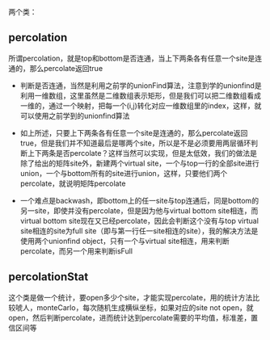 两个类：

## percolation

所谓percolation，就是top和bottom是否连通，当上下两条各有任意一个site是连通的，那么percolate返回true

* 判断是否连通，当然是利用之前学的unionFind算法，注意到学的unionfind是利用一维数组，这里虽然是二维数组表示矩形，但是我们可以把二维数组看成一维的，通过一个映射，把每一个(i,j)转化对应一维数组里的index，这样，就可以使用之前学到的unionfind算法

* 如上所述，只要上下两条各有任意一个site是连通的，那么percolate返回true，但是我们并不知道最后是哪两个site，所以是不是必须要用两层循环判断上下两条是否percolate？这样当然可以实现，但是太低效，我们的做法是除了给出的矩阵site外，新建两个virtual site，一个与top一行的全部site进行union，一个与bottom所有的site进行union，这样，只要他们两个percolate，就说明矩阵percolate
* 一个难点是backwash，即bottom上的任一site与top连通后，同是bottom的另一site，即使并没有percolate，但是因为他与virtual bottom site相连，而virtual bottom site现在又已经percolate，因此会判断这个没有与top virtual site相连的site为full site（即与第一行任一site相连的site），我的解决方法是使用两个unionfind object，只有一个与virtual site相连，用来判断percolate，而另一个用来判断isFull

## percolationStat

这个类是做一个统计，要open多少个site，才能实现percolate，用的统计方法比较唬人，monteCarlo，每次随机生成横纵坐标，如果对应的site not open，就open，然后判断percolate，进而统计达到percolate需要的平均值，标准差，置信区间等